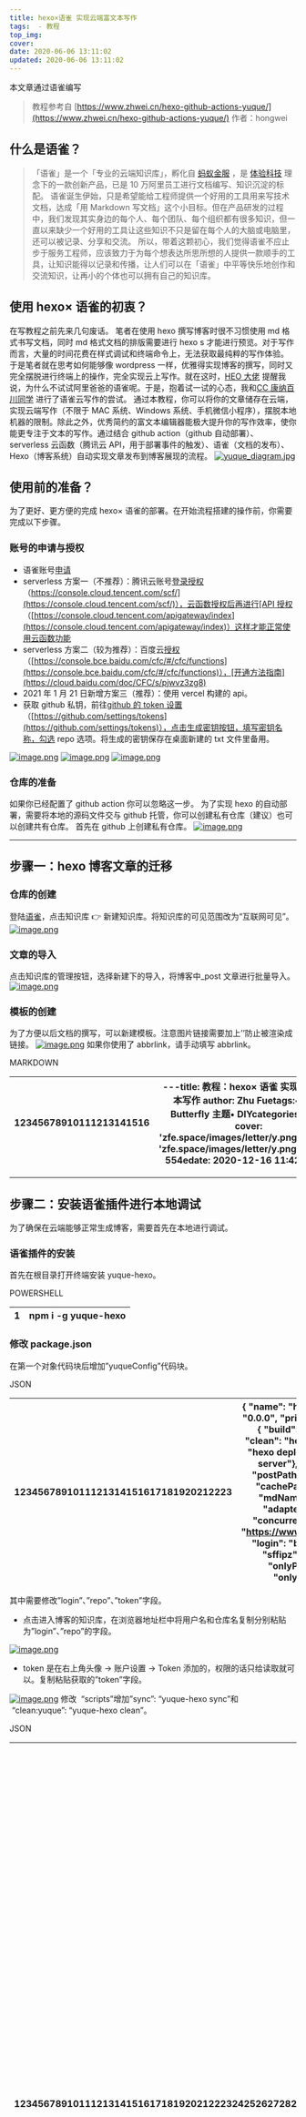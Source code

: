 ```yaml
---
title: hexo×语雀 实现云端富文本写作
tags:  - 教程
top_img:
cover:
date: 2020-06-06 13:11:02
updated: 2020-06-06 13:11:02
---
```


本文章通过语雀编写

> 教程参考自 [https://www.zhwei.cn/hexo-github-actions-yuque/](https://www.zhwei.cn/hexo-github-actions-yuque/)
> 作者：hongwei

## 什么是语雀？

> 「语雀」是一个「专业的云端知识库」，孵化自 [蚂蚁金服](https://www.antfin.com/?deer_tracert_token=cc478126-c93a-459b-a448-dd41de67f2d4) ，是 [体验科技](https://www.yuque.com/yubo/explore/tcaywl?deer_tracert_token=cc478126-c93a-459b-a448-dd41de67f2d4) 理念下的一款创新产品，已是 10 万阿里员工进行文档编写、知识沉淀的标配。
> 语雀诞生伊始，只是希望能给工程师提供一个好用的工具用来写技术文档，达成「用 Markdown 写文档」这个小目标。但在产品研发的过程中，我们发现其实身边的每个人、每个团队、每个组织都有很多知识，但一直以来缺少一个好用的工具让这些知识不只是留在每个人的大脑或电脑里，还可以被记录、分享和交流。
> 所以，带着这颗初心，我们觉得语雀不应止步于服务工程师，应该致力于为每个想表达所思所想的人提供一款顺手的工具，让知识能得以记录和传播，让人们可以在「语雀」中平等快乐地创作和交流知识，让再小的个体也可以拥有自己的知识库。

## 使用 hexo× 语雀的初衷？

在写教程之前先来几句废话。
笔者在使用 hexo 撰写博客时很不习惯使用 md 格式书写文档，同时 md 格式文档的排版需要进行 hexo s 才能进行预览。对于写作而言，大量的时间花费在样式调试和终端命令上，无法获取最纯粹的写作体验。
于是笔者就在思考如何能够像 wordpress 一样，优雅得实现博客的撰写，同时又完全摆脱进行终端上的操作，完全实现云上写作。就在这时，[HEO 大佬](https://blog.zhheo.com/) 提醒我说，为什么不试试阿里爸爸的语雀呢。于是，抱着试一试的心态，我和[CC 康纳百川同学](https://blog.ccknbc.cc/) 进行了语雀云写作的尝试。
通过本教程，你可以将你的文章储存在云端，实现云端写作（不限于 MAC 系统、Windows 系统、手机微信小程序），摆脱本地机器的限制。除此之外，优秀简约的富文本编辑器能极大提升你的写作效率，使你能更专注于文本的写作。通过结合 github action（github 自动部署）、serverless 云函数（腾讯云 API，用于部署事件的触发）、语雀（文档的发布）、Hexo（博客系统）自动实现文章发布到博客展现的流程。
[![yuque_diagram.jpg](https://cdn.nlark.com/yuque/0/2020/jpeg/8391485/1608140651407-830f0a5d-c458-4a02-a12a-dace0324cf07.jpeg#align=left&display=inline&height=171&margin=%5Bobject%20Object%5D&name=yuque_diagram.jpg&originHeight=342&originWidth=1284&size=75855&status=done&style=none&width=642#align=left&display=inline&height=342&margin=%5Bobject%20Object%5D&originHeight=342&originWidth=1284&status=done&style=none&width=1284)](https://cdn.nlark.com/yuque/0/2020/jpeg/8391485/1608140651407-830f0a5d-c458-4a02-a12a-dace0324cf07.jpeg#align=left&display=inline&height=171&margin=%5Bobject%20Object%5D&name=yuque_diagram.jpg&originHeight=342&originWidth=1284&size=75855&status=done&style=none&width=642)

## 使用前的准备？

为了更好、更方便的完成 hexo× 语雀的部署。在开始流程搭建的操作前，你需要完成以下步骤。

### 账号的申请与授权

- 语雀账号[申请](https://www.yuque.com/login?platform=wechat&inviteToken=f6e959505e77f114312173f53ec62f7b2c4ff248e08ed045603ad16d2ecf62ec)
- serverless 方案一（不推荐）：腾讯云账号[登录授权](https://console.cloud.tencent.com/scf/)（[https://console.cloud.tencent.com/scf/](https://console.cloud.tencent.com/scf/)），云函数授权后再进行[API 授权](https://console.cloud.tencent.com/apigateway/index)（[https://console.cloud.tencent.com/apigateway/index](https://console.cloud.tencent.com/apigateway/index)）这样才能正常使用云函数功能
- serverless 方案二（较为推荐）：百度云[授权](https://console.bce.baidu.com/cfc/#/cfc/functions)（[https://console.bce.baidu.com/cfc/#/cfc/functions](https://console.bce.baidu.com/cfc/#/cfc/functions)），[开通方法指南](https://cloud.baidu.com/doc/CFC/s/pjwvz3zg8)
- 2021 年 1 月 21 日新增方案三（推荐）：使用 vercel 构建的 api。
- 获取 github 私钥，前往[github 的 token 设置](https://github.com/settings/tokens)（[https://github.com/settings/tokens](https://github.com/settings/tokens)），点击生成密钥按钮，填写密钥名称，勾选 repo 选项。将生成的密钥保存在桌面新建的 txt 文件里备用。

[![image.png](https://cdn.nlark.com/yuque/0/2020/png/8391485/1608129629797-d1ff130c-137e-4108-b346-b27107848635.png#align=left&display=inline&height=562&margin=%5Bobject%20Object%5D&name=image.png&originHeight=562&originWidth=1264&size=90217&status=done&style=none&width=1264#align=left&display=inline&height=562&margin=%5Bobject%20Object%5D&originHeight=562&originWidth=1264&status=done&style=none&width=1264)](https://cdn.nlark.com/yuque/0/2020/png/8391485/1608129629797-d1ff130c-137e-4108-b346-b27107848635.png#align=left&display=inline&height=562&margin=%5Bobject%20Object%5D&name=image.png&originHeight=562&originWidth=1264&size=90217&status=done&style=none&width=1264)
[![image.png](https://cdn.nlark.com/yuque/0/2020/png/8391485/1608129894558-8142d05c-74fa-4a3e-ba73-bdd37533b797.png#align=left&display=inline&height=437&margin=%5Bobject%20Object%5D&name=image.png&originHeight=437&originWidth=1078&size=63317&status=done&style=none&width=1078#align=left&display=inline&height=437&margin=%5Bobject%20Object%5D&originHeight=437&originWidth=1078&status=done&style=none&width=1078)](https://cdn.nlark.com/yuque/0/2020/png/8391485/1608129894558-8142d05c-74fa-4a3e-ba73-bdd37533b797.png#align=left&display=inline&height=437&margin=%5Bobject%20Object%5D&name=image.png&originHeight=437&originWidth=1078&size=63317&status=done&style=none&width=1078)
[![image.png](https://cdn.nlark.com/yuque/0/2020/png/8391485/1608129954376-28b59063-79f5-40a4-96a1-0ed4f10ce05b.png#align=left&display=inline&height=229&margin=%5Bobject%20Object%5D&name=image.png&originHeight=229&originWidth=1006&size=32842&status=done&style=none&width=1006#align=left&display=inline&height=229&margin=%5Bobject%20Object%5D&originHeight=229&originWidth=1006&status=done&style=none&width=1006)](https://cdn.nlark.com/yuque/0/2020/png/8391485/1608129954376-28b59063-79f5-40a4-96a1-0ed4f10ce05b.png#align=left&display=inline&height=229&margin=%5Bobject%20Object%5D&name=image.png&originHeight=229&originWidth=1006&size=32842&status=done&style=none&width=1006)

### 仓库的准备

如果你已经配置了 github action 你可以忽略这一步。
为了实现 hexo 的自动部署，需要将本地的源码文件交与 github 托管，你可以创建私有仓库（建议）也可以创建共有仓库。
首先在 github 上创建私有仓库。
[![image.png](https://cdn.nlark.com/yuque/0/2020/png/8391485/1608130623269-9a051111-3d85-4694-9c45-e90558fbff18.png#align=left&display=inline&height=401&margin=%5Bobject%20Object%5D&name=image.png&originHeight=401&originWidth=894&size=39478&status=done&style=none&width=894#align=left&display=inline&height=401&margin=%5Bobject%20Object%5D&originHeight=401&originWidth=894&status=done&style=none&width=894)](https://cdn.nlark.com/yuque/0/2020/png/8391485/1608130623269-9a051111-3d85-4694-9c45-e90558fbff18.png#align=left&display=inline&height=401&margin=%5Bobject%20Object%5D&name=image.png&originHeight=401&originWidth=894&size=39478&status=done&style=none&width=894)

---

## 步骤一：hexo 博客文章的迁移

### 仓库的创建

登陆[语雀](https://www.yuque.com/)，点击知识库 👉 新建知识库。将知识库的可见范围改为“互联网可见”。
[![image.png](https://cdn.nlark.com/yuque/0/2020/png/8391485/1608131882653-69d7b88a-caa9-45ff-a7ca-419647791d22.png#align=left&display=inline&height=789&margin=%5Bobject%20Object%5D&name=image.png&originHeight=789&originWidth=1279&size=102336&status=done&style=none&width=1279#align=left&display=inline&height=789&margin=%5Bobject%20Object%5D&originHeight=789&originWidth=1279&status=done&style=none&width=1279)](https://cdn.nlark.com/yuque/0/2020/png/8391485/1608131882653-69d7b88a-caa9-45ff-a7ca-419647791d22.png#align=left&display=inline&height=789&margin=%5Bobject%20Object%5D&name=image.png&originHeight=789&originWidth=1279&size=102336&status=done&style=none&width=1279)

### 文章的导入

点击知识库的管理按钮，选择新建下的导入，将博客中\_post 文章进行批量导入。
[![image.png](https://cdn.nlark.com/yuque/0/2020/png/8391485/1608132157680-32f96698-74a3-45b3-81e6-215ba0115fab.png#align=left&display=inline&height=789&margin=%5Bobject%20Object%5D&name=image.png&originHeight=789&originWidth=1279&size=155092&status=done&style=none&width=1279#align=left&display=inline&height=789&margin=%5Bobject%20Object%5D&originHeight=789&originWidth=1279&status=done&style=none&width=1279)](https://cdn.nlark.com/yuque/0/2020/png/8391485/1608132157680-32f96698-74a3-45b3-81e6-215ba0115fab.png#align=left&display=inline&height=789&margin=%5Bobject%20Object%5D&name=image.png&originHeight=789&originWidth=1279&size=155092&status=done&style=none&width=1279)

### 模板的创建

为了方便以后文档的撰写，可以新建模板。注意图片链接需要加上’’防止被渲染成链接。
[![image.png](https://cdn.nlark.com/yuque/0/2020/png/8391485/1608132265373-09c816b7-bbf8-4a6f-9ea0-012060269c8b.png#align=left&display=inline&height=789&margin=%5Bobject%20Object%5D&name=image.png&originHeight=789&originWidth=1279&size=127438&status=done&style=none&width=1279#align=left&display=inline&height=789&margin=%5Bobject%20Object%5D&originHeight=789&originWidth=1279&status=done&style=none&width=1279)](https://cdn.nlark.com/yuque/0/2020/png/8391485/1608132265373-09c816b7-bbf8-4a6f-9ea0-012060269c8b.png#align=left&display=inline&height=789&margin=%5Bobject%20Object%5D&name=image.png&originHeight=789&originWidth=1279&size=127438&status=done&style=none&width=1279)
如果你使用了 abbrlink，请手动填写 abbrlink。

MARKDOWN

| 12345678910111213141516 | ---title: 教程：hexo× 语雀 实现云端富文本写作 author: Zhu Fuetags:• 教程• Butterfly 主题• DIYcategories:• 教程 cover: 'zfe.space/images/letter/y.png'top_img: 'zfe.space/images/letter/y.png'abbrlink: 554edate: 2020-12-16 11:42:00--- |
| ----------------------- | --------------------------------------------------------------------------------------------------------------------------------------------------------------------------------------------------------------------------------------- |

---

## 步骤二：安装语雀插件进行本地调试

为了确保在云端能够正常生成博客，需要首先在本地进行调试。

### 语雀插件的安装

首先在根目录打开终端安装 yuque-hexo。

POWERSHELL

| 1   | npm i -g yuque-hexo |
| --- | ------------------- |

### 修改 package.json

在第一个对象代码块后增加”yuqueConfig”代码块。

JSON

| 1234567891011121314151617181920212223 | { "name": "hexo-site", "version": "0.0.0", "private": true, "scripts": { "build": "hexo generate", "clean": "hexo clean", "deploy": "hexo deploy", "server": "hexo server"}, "yuqueConfig": { "postPath": "source/\_posts", "cachePath": "yuque.json", "mdNameFormat": "slug", "adapter": "markdown", "concurrency": 5, "baseUrl": "https://www.yuque.com/api/v2", "login": "bingkanuo", "repo": "sffipz", "token": "**********\*\*\***********", "onlyPublished": true, "onlyPublic": true }, |
| ------------------------------------- | ---------------------------------------------------------------------------------------------------------------------------------------------------------------------------------------------------------------------------------------------------------------------------------------------------------------------------------------------------------------------------------------------------------------------------------------------------------------------------------------------- |

其中需要修改”login”、”repo”、”token”字段。

- 点击进入博客的知识库，在浏览器地址栏中将用户名和仓库名复制分别粘贴为”login”、”repo”的字段。

[![image.png](https://cdn.nlark.com/yuque/0/2020/png/8391485/1608133592273-04a6a15f-6c75-44d0-ab1c-7ca737c42d07.png#align=left&display=inline&height=251&margin=%5Bobject%20Object%5D&name=image.png&originHeight=251&originWidth=598&size=23393&status=done&style=none&width=598#align=left&display=inline&height=251&margin=%5Bobject%20Object%5D&originHeight=251&originWidth=598&status=done&style=none&width=598)](https://cdn.nlark.com/yuque/0/2020/png/8391485/1608133592273-04a6a15f-6c75-44d0-ab1c-7ca737c42d07.png#align=left&display=inline&height=251&margin=%5Bobject%20Object%5D&name=image.png&originHeight=251&originWidth=598&size=23393&status=done&style=none&width=598)

- token 是在右上角头像 -> 账户设置 -> Token 添加的，权限的话只给读取就可以。复制粘贴获取的”token”字段。

[![image.png](https://cdn.nlark.com/yuque/0/2020/png/8391485/1608133711645-569d4bb4-3de1-450b-80b6-5cf1ca7060b0.png#align=left&display=inline&height=789&margin=%5Bobject%20Object%5D&name=image.png&originHeight=789&originWidth=1279&size=176577&status=done&style=none&width=1279#align=left&display=inline&height=789&margin=%5Bobject%20Object%5D&originHeight=789&originWidth=1279&status=done&style=none&width=1279)](https://cdn.nlark.com/yuque/0/2020/png/8391485/1608133711645-569d4bb4-3de1-450b-80b6-5cf1ca7060b0.png#align=left&display=inline&height=789&margin=%5Bobject%20Object%5D&name=image.png&originHeight=789&originWidth=1279&size=176577&status=done&style=none&width=1279)
修改  “scripts”增加”sync”: “yuque-hexo sync”和  “clean:yuque”: “yuque-hexo clean”。

JSON

| 1234567891011121314151617181920212223242526272829303132333435363738394041424344454647484950515253545556575859606162636465666768697071727374 | { "name": "hexo-site", "version": "0.0.0", "private": true, "scripts": { "build": "hexo generate", "clean": "hexo clean", "deploy": "hexo deploy", "server": "hexo server", "sync": "yuque-hexo sync", "clean:yuque": "yuque-hexo clean" }, "yuqueConfig": { "postPath": "source/\_posts", "cachePath": "yuque.json", "mdNameFormat": "slug", "adapter": "markdown", "concurrency": 5, "baseUrl": "https://www.yuque.com/api/v2", "login": "bingkanuo", "repo": "sffipz", "token": "**********\*\*\***********", "onlyPublished": true, "onlyPublic": true }, "hexo": { "version": "5.2.0" }, "dependencies": { "yuque-hexo": "^1.6.0", "gulp": "^4.0.2", "gulp-base64": "^0.1.3", "gulp-htmlmin": "^5.0.1", "gulp-tobase64": "^1.1.2", "hexo": "^5.0.0", "hexo-abbrlink": "^2.2.1", "hexo-deployer-git": "^2.1.0", "hexo-generator-archive": "^1.0.0", "hexo-generator-baidu-sitemap": "^0.1.9", "hexo-generator-category": "^1.0.0", "hexo-generator-feed": "^3.0.0", "hexo-generator-index-pin-top": "^0.2.2", "hexo-generator-sitemap": "^2.1.0", "hexo-generator-tag": "^1.0.0", "hexo-helper-live2d": "^3.1.1", "hexo-offline-popup": "^1.0.3", "hexo-renderer-ejs": "^1.0.0", "hexo-renderer-marked": "^3.0.0", "hexo-renderer-pug": "^1.0.0", "hexo-renderer-stylus": "^1.1.0", "hexo-server": "^1.0.0", "hexo-tag-aplayer": "^3.0.4", "hexo-wordcount": "^6.0.1", "live2d-widget-model-unitychan": "^1.0.5", "workbox-build": "^5.1.4" }, "devDependencies": { "@babel/core": "^7.12.3", "@babel/preset-env": "^7.12.1", "del": "^6.0.0", "gulp": "^4.0.2", "gulp-babel": "^8.0.0", "gulp-clean-css": "^4.3.0", "gulp-cli": "^2.3.0", "gulp-html-css-js-base64": "^0.0.4", "gulp-htmlclean": "^2.7.22", "gulp-htmlmin": "^5.0.1", "gulp-imagemin": "^7.1.0", "gulp-imgs-base64": "^1.0.2", "gulp-minify-inline-json": "^1.3.4", "gulp-uglify": "^3.0.2", "gulp-uglify-es": "^2.0.0" }} |
| ------------------------------------------------------------------------------------------------------------------------------------------- | ----------------------------------------------------------------------------------------------------------------------------------------------------------------------------------------------------------------------------------------------------------------------------------------------------------------------------------------------------------------------------------------------------------------------------------------------------------------------------------------------------------------------------------------------------------------------------------------------------------------------------------------------------------------------------------------------------------------------------------------------------------------------------------------------------------------------------------------------------------------------------------------------------------------------------------------------------------------------------------------------------------------------------------------------------------------------------------------------------------------------------------------------------------------------------------------------------------------------------------------------------------------------------------------------------------------------------------------------------------------------------------------------------------------------------------------------------------------------------------------------------------------------------------------------------------------------------------------------------------------------------------------------------------------------------------------------------------------------------------------------------------------------------------------------------------------------------------------------------------------------------------------------- |

### 进行本地调试

添加完成后保存，在执行命令前，请先备份自己的\_post 文件夹，因为语雀的下载操作会覆盖原有的\_post 文件夹。
在终端中输入‘yuque-hexo sync’就会把语雀的文章给下载下来。
然后通过‘hexo g&hexo s’进行调试。
ps：输入‘yuque-hexo clean’就会清除\_post 下的所有文章。
如果存在外挂标签，请确保外挂标签格式的书写规范，否则容易报错。

---

## 步骤三：配置 github action

### 删除主题版本的控制文件

因为在仓库里面再放一个仓库是没法把里面那个仓库 push 到 github 的，只会传一个空文件夹，会导致后期博客成了空白页面，需要把 git clone 的 hexo 主题里的.git 文件夹给删掉。

> 这里只列出了最简单的方法，另外你也可以尝 fork 创建自己主题的方法，这里暂时不予以介绍。

### \*修改 hexo 主题文件中的 meta

以 butterfly 主题为例，
打开主题文件的/themes/butterfly/layout/includes/head.pug。
在 meta(name=”theme-color” content=themeColor)后方添加 meta(name=”referrer” content=”no-referrer”)。
该步骤是确保语雀中的图片可以正常加载。

YAML

| 12  | meta(name="theme-color" content=themeColor)meta(name="referrer" content="no-referrer") |
| --- | -------------------------------------------------------------------------------------- |

### 修改 hexo 的\_config,yml

前往博客的根目录，修改 hexo 的\_config,yml 中关于 develop 的配置。

POWERSHELL

| 123456789 | # Deployment## Docs: [https://hexo.io/docs/deployment.html](https://hexo.io/docs/deployment.html)deploy: type: git repository: github: [https://用户名:保存在 txt 中的密钥@github.com/](https://%E7%94%A8%E6%88%B7%E5%90%8D:%E4%BF%9D%E5%AD%98%E5%9C%A8txt%E4%B8%AD%E7%9A%84%E5%AF%86%E9%92%A5@github.com/)用户名/仓库名.git branch: master #例子：[https://Zfour:**\*\*\***@github.com/Zfour/zfe-2.0.git](https://Zfour:*******@github.com/Zfour/zfe-2.0.git) |
| --------- | -------------------------------------------------------------------------------------------------------------------------------------------------------------------------------------------------------------------------------------------------------------------------------------------------------------------------------------------------------------------------------------------------------------------------------------------------------------- |

> 这里只列出一种简单的方案，其他的有时间再介绍。

### 创建 github action 脚本

在博客根目录下新建.github 文件夹（点不要漏掉了），在该文件夹下新建 workflows 文件夹。
[![image.png](https://cdn.nlark.com/yuque/0/2020/png/8391485/1608135890427-0dc37d9e-8eed-4581-8570-e806b5e4fa1a.png#align=left&display=inline&height=65&margin=%5Bobject%20Object%5D&name=image.png&originHeight=65&originWidth=349&size=4021&status=done&style=none&width=349#align=left&display=inline&height=65&margin=%5Bobject%20Object%5D&originHeight=65&originWidth=349&status=done&style=none&width=349)](https://cdn.nlark.com/yuque/0/2020/png/8391485/1608135890427-0dc37d9e-8eed-4581-8570-e806b5e4fa1a.png#align=left&display=inline&height=65&margin=%5Bobject%20Object%5D&name=image.png&originHeight=65&originWidth=349&size=4021&status=done&style=none&width=349)
在 workflows 文件夹下新建 autodeploy.yml。并填入以下代码。
将**【更新 语雀拉取缓存及文章】**与**【部署】** user.name 和 user.email 后面的“”信息修改为自己的信息，注意对齐。

YAML

| 123456789101112131415161718192021222324252627282930313233343536373839404142434445464748495051525354555657585960616263646566676869 | name: 自动部署# 当有改动推送和语雀发布时，启动 Actionon: [push, repository_dispatch]jobs: deploy: runs-on: ubuntu-latest steps: - name: 检查分支 uses: actions/checkout@v2 with: ref: master #2020 年 10 月后 github 新建仓库默认分支改为 main，注意更改 #但私有仓库貌似还是 master 并没有变 - name: 安装 Node uses: actions/setup-node@v1 with: node-version: "12.x" - name: 安装 Hexo run: | export TZ='Asia/Shanghai' npm install hexo-cli -g #npm install gulp-cli -g #如果你有使用 gulp 的话，打开上面这一行 npm install yuque-hexo -g yuque-hexo clean yuque-hexo sync - name: 更新 语雀拉取缓存及文章 #更新 yuque 拉取的文章到 GitHub 仓库 run: | echo `date +"%Y-%m-%d %H:%M:%S"` begin > time.log git config --global user.email "499984532@qq.com" git config --global user.name "Zfour" git add . git commit -m "Refresh yuque json" -a - name: 推送 语雀拉取缓存及文章 #推送修改后的 yuque json uses: ad-m/github-push-action@master with: github_token: ${{ secrets.GITHUB_TOKEN }}      - name: 缓存 Hexo        uses: actions/cache@v1        id: cache        with:          path: node_modules          key: ${{runner.OS}}-${{hashFiles('**/package-lock.json')}} - name: 安装依赖 if: steps.cache.outputs.cache-hit != 'true' run: | npm install --save - name: 生成静态文件 run: | hexo clean hexo g #gulp #如果你有使用 gulp 的话，打开上面这一行 - name: 部署 run: | git config --global user.name "Zfour" git config --global user.email "499984532@qq.com" hexo deploy |
| --------------------------------------------------------------------------------------------------------------------------------- | -------------------------------------------------------------------------------------------------------------------------------------------------------------------------------------------------------------------------------------------------------------------------------------------------------------------------------------------------------------------------------------------- | ------------------------------------------------------------------------------------------------------------------------------------------------------------------------------------------------------------------------------------------------------- | -------------------------------------------------------------------------------------------------------------------------------------------------------------------------------------------------------------------------------------------------------------------------------------------------------------------------------------------------------------------------------------------------------------------------------------------------------------------------------------------------------------------------------------------------------------------------------------------- | -------------------------------------------- | --------------------------------------------------------------------------------- | --------------------------------------------------------------------------------------------------- |

### 上传博客源码

打开终端输入以下命令，上传你的博客源码到私有源码仓库。

POWERSHELL

| 12345 | git initgit add .git commit -m "first commit"git remote add origin [https://github.com/](https://github.com/)你的用户名/你的私有博客源码仓库名.gitgit push -u origin master |
| ----- | --------------------------------------------------------------------------------------------------------------------------------------------------------------------------- |

### 进行云端调试

上传后你会发现 github action 生效。等待几分钟后，如果打勾，就说明部署成功。如果未打勾请检查出错的步骤。
[![image.png](https://cdn.nlark.com/yuque/0/2020/png/8391485/1608135730791-4f825b33-e38e-489c-a1f5-beb48d6f12b8.png#align=left&display=inline&height=415&margin=%5Bobject%20Object%5D&name=image.png&originHeight=415&originWidth=1247&size=63143&status=done&style=none&width=1247#align=left&display=inline&height=415&margin=%5Bobject%20Object%5D&originHeight=415&originWidth=1247&status=done&style=none&width=1247)](https://cdn.nlark.com/yuque/0/2020/png/8391485/1608135730791-4f825b33-e38e-489c-a1f5-beb48d6f12b8.png#align=left&display=inline&height=415&margin=%5Bobject%20Object%5D&name=image.png&originHeight=415&originWidth=1247&size=63143&status=done&style=none&width=1247)

---

> time.log 文件最近似乎不会自动生成，所有如果 action 不成功，请手动在仓库里新建 time.log

## 步骤四：配置云函数

### vercel 方案（推荐）

为了方便大家调用，我用 python 写了一个 api。
比较蛋疼的是，在仓库里填写 github 的私钥 github 会自动删除私钥。所以我试了好久都没成功。
因此，我直接将 api 设置成了参数传递型的，供大家调用。
api 地址：[https://yuque-vercel-webhook-api.vercel.app/api?](https://yuque-vercel-webhook-api.vercel.app/api)。
当然你也可以[fork 项目](https://github.com/Zfour/yuque_vercel_webhook_api)在 vercel 中自行搭建，将‘[https://yuque-vercel-webhook-api.vercel.app](https://yuque-vercel-webhook-api.vercel.app/api)’更换为你的 app 应用链接。
你需要传递的参数有 token，user，source。

CODE

| 12345678 | [https://yuque-vercel-webhook-api.vercel.app/api?](https://yuque-vercel-webhook-api.vercel.app/api?)token='{填写你的 github 私钥}'&user='{填写你的 github 用户名}'&source='{填写你的 github 仓库地址}'示例：[https://yuque-vercel-webhook-api.vercel.app/api?token='8888888888'&user='Zfour'&source='my-blog-source-file'](https://yuque-vercel-webhook-api.vercel.app/api?token='8888888888'&user='Zfour'&source='my-blog-source-file')将这个 URL 路径作为触发链接，在语雀中进行配置。 |
| -------- | --------------------------------------------------------------------------------------------------------------------------------------------------------------------------------------------------------------------------------------------------------------------------------------------------------------------------------------------------------------------------------------------------------------------------------------------------------------------------------------- |

修改触发链接里的参数项，访问这个链接，如果出现‘This’s OK!’说明配置成功。
复制 URL 路径作为触发链接，在语雀中进行配置。

### 百度云方案（推荐）

#### 新建一个云函数

登陆后，点击创建函数。
[![image.png](https://cdn.nlark.com/yuque/0/2020/png/8391485/1608209744874-c30f39ed-d043-4f9e-8860-01b1c613b533.png#align=left&display=inline&height=695&margin=%5Bobject%20Object%5D&name=image.png&originHeight=695&originWidth=1267&size=63797&status=done&style=none&width=1267#align=left&display=inline&height=695&margin=%5Bobject%20Object%5D&originHeight=695&originWidth=1267&status=done&style=none&width=1267)](https://cdn.nlark.com/yuque/0/2020/png/8391485/1608209744874-c30f39ed-d043-4f9e-8860-01b1c613b533.png#align=left&display=inline&height=695&margin=%5Bobject%20Object%5D&name=image.png&originHeight=695&originWidth=1267&size=63797&status=done&style=none&width=1267)
选择空白函数后，超时设置 10s，运行时选择 python2.7。点击下一步。
[![image.png](https://cdn.nlark.com/yuque/0/2020/png/8391485/1608209894902-f73d7508-d3d2-47bb-9ccf-37343476e9f6.png#align=left&display=inline&height=565&margin=%5Bobject%20Object%5D&name=image.png&originHeight=565&originWidth=1008&size=39647&status=done&style=none&width=1008#align=left&display=inline&height=565&margin=%5Bobject%20Object%5D&originHeight=565&originWidth=1008&status=done&style=none&width=1008)](https://cdn.nlark.com/yuque/0/2020/png/8391485/1608209894902-f73d7508-d3d2-47bb-9ccf-37343476e9f6.png#align=left&display=inline&height=565&margin=%5Bobject%20Object%5D&name=image.png&originHeight=565&originWidth=1008&size=39647&status=done&style=none&width=1008)
选择 HTTP 触发器，URL 路径填’/‘，HTTP 方法填写 POST 和 GET，然后点击提交。
[![image.png](https://cdn.nlark.com/yuque/0/2020/png/8391485/1608209973453-ec970c0f-222a-44c8-95dd-f261df04d197.png#align=left&display=inline&height=542&margin=%5Bobject%20Object%5D&name=image.png&originHeight=542&originWidth=1159&size=59000&status=done&style=none&width=1159#align=left&display=inline&height=542&margin=%5Bobject%20Object%5D&originHeight=542&originWidth=1159&status=done&style=none&width=1159)](https://cdn.nlark.com/yuque/0/2020/png/8391485/1608209973453-ec970c0f-222a-44c8-95dd-f261df04d197.png#align=left&display=inline&height=542&margin=%5Bobject%20Object%5D&name=image.png&originHeight=542&originWidth=1159&size=59000&status=done&style=none&width=1159)
点击函数，选择函数列表，将以下代码粘贴并保存，将用户名，仓库地址改为自己的信息。将保存的私钥进行替换\*\*\*\*，token 字段需要保留。测试代码，当返回”This’s OK!”  且 github action 开始运行则说明成功。
[![image.png](https://cdn.nlark.com/yuque/0/2020/png/8391485/1608210088380-99147f96-6d56-4880-a40d-70aa541838df.png#align=left&display=inline&height=622&margin=%5Bobject%20Object%5D&name=image.png&originHeight=622&originWidth=1170&size=102039&status=done&style=none&width=1170#align=left&display=inline&height=622&margin=%5Bobject%20Object%5D&originHeight=622&originWidth=1170&status=done&style=none&width=1170)](https://cdn.nlark.com/yuque/0/2020/png/8391485/1608210088380-99147f96-6d56-4880-a40d-70aa541838df.png#align=left&display=inline&height=622&margin=%5Bobject%20Object%5D&name=image.png&originHeight=622&originWidth=1170&size=102039&status=done&style=none&width=1170)
[![image.png](https://cdn.nlark.com/yuque/0/2020/png/8391485/1608136819166-2fc0b067-6503-4502-9b4a-3b7dc6df28cb.png#align=left&display=inline&height=443&margin=%5Bobject%20Object%5D&name=image.png&originHeight=443&originWidth=891&size=73191&status=done&style=none&width=891#align=left&display=inline&height=443&margin=%5Bobject%20Object%5D&originHeight=443&originWidth=891&status=done&style=none&width=891)](https://cdn.nlark.com/yuque/0/2020/png/8391485/1608136819166-2fc0b067-6503-4502-9b4a-3b7dc6df28cb.png#align=left&display=inline&height=443&margin=%5Bobject%20Object%5D&name=image.png&originHeight=443&originWidth=891&size=73191&status=done&style=none&width=891)

PYTHON

| 123456789101112131415 | # -_- coding: utf8 -_-import requestsdef handler(event, context): r = requests.post("https://api.github.com/repos/Zfour/my-blog-source-file/dispatches", json = {"event_type": "run-it"}, headers = {"User-Agent":'curl/7.52.1', 'Content-Type': 'application/json', 'Accept': 'application/vnd.github.everest-preview+json', 'Authorization': 'token ********\*\*\*********'}) if r.status_code == 204: return "This's OK!" else: return r.status_code |
| --------------------- | ------------------------------------------------------------------------------------------------------------------------------------------------------------------------------------------------------------------------------------------------------------------------------------------------------------------------------------------------------------------------------------------------------------------------------------------------------- |

复制 URL 路径作为触发链接，在语雀中进行配置。
[![image.png](https://cdn.nlark.com/yuque/0/2020/png/8391485/1608210289194-2911f512-33e4-4e58-951e-71bfc98c10f2.png#align=left&display=inline&height=607&margin=%5Bobject%20Object%5D&name=image.png&originHeight=607&originWidth=1176&size=60789&status=done&style=none&width=1176#align=left&display=inline&height=607&margin=%5Bobject%20Object%5D&originHeight=607&originWidth=1176&status=done&style=none&width=1176)](https://cdn.nlark.com/yuque/0/2020/png/8391485/1608210289194-2911f512-33e4-4e58-951e-71bfc98c10f2.png#align=left&display=inline&height=607&margin=%5Bobject%20Object%5D&name=image.png&originHeight=607&originWidth=1176&size=60789&status=done&style=none&width=1176)

### 腾讯云方案（不推荐，有使用期限）

#### 新建一个云函数

> 腾讯云方案目前有 1 年的使用期限，目前在尝试阿里云方案和 vercel 方案。

登陆后，点击新建按钮。
[![image.png](https://cdn.nlark.com/yuque/0/2020/png/8391485/1608136492669-e83dc779-c0bc-4473-9198-a908be446a95.png#align=left&display=inline&height=312&margin=%5Bobject%20Object%5D&name=image.png&originHeight=312&originWidth=756&size=28760&status=done&style=none&width=756#align=left&display=inline&height=312&margin=%5Bobject%20Object%5D&originHeight=312&originWidth=756&status=done&style=none&width=756)](https://cdn.nlark.com/yuque/0/2020/png/8391485/1608136492669-e83dc779-c0bc-4473-9198-a908be446a95.png#align=left&display=inline&height=312&margin=%5Bobject%20Object%5D&name=image.png&originHeight=312&originWidth=756&size=28760&status=done&style=none&width=756)
填写基本信息。选择运行环境为 python2.7,以空白方式创建。
[![image.png](https://cdn.nlark.com/yuque/0/2020/png/8391485/1608136539676-2c3dbc41-f63b-433e-a192-c9fecc95f120.png#align=left&display=inline&height=422&margin=%5Bobject%20Object%5D&name=image.png&originHeight=422&originWidth=661&size=29288&status=done&style=none&width=661#align=left&display=inline&height=422&margin=%5Bobject%20Object%5D&originHeight=422&originWidth=661&status=done&style=none&width=661)](https://cdn.nlark.com/yuque/0/2020/png/8391485/1608136539676-2c3dbc41-f63b-433e-a192-c9fecc95f120.png#align=left&display=inline&height=422&margin=%5Bobject%20Object%5D&name=image.png&originHeight=422&originWidth=661&size=29288&status=done&style=none&width=661)
填写以下脚本。将用户名，仓库地址改为自己的信息。将保存的私钥进行替换\*\*\*\*，token 字段需要保留。
[![image.png](https://cdn.nlark.com/yuque/0/2020/png/8391485/1608136819166-2fc0b067-6503-4502-9b4a-3b7dc6df28cb.png#align=left&display=inline&height=443&margin=%5Bobject%20Object%5D&name=image.png&originHeight=443&originWidth=891&size=73191&status=done&style=none&width=891#align=left&display=inline&height=443&margin=%5Bobject%20Object%5D&originHeight=443&originWidth=891&status=done&style=none&width=891)](https://cdn.nlark.com/yuque/0/2020/png/8391485/1608136819166-2fc0b067-6503-4502-9b4a-3b7dc6df28cb.png#align=left&display=inline&height=443&margin=%5Bobject%20Object%5D&name=image.png&originHeight=443&originWidth=891&size=73191&status=done&style=none&width=891)

PYTHON

| 123456789101112131415 | # -_- coding: utf8 -_-import requestsdef main_handler(event, context): r = requests.post("https://api.github.com/repos/Zfour/my-blog-source-file/dispatches", json = {"event_type": "run-it"}, headers = {"User-Agent":'curl/7.52.1', 'Content-Type': 'application/json', 'Accept': 'application/vnd.github.everest-preview+json', 'Authorization': 'token ********\*\*\*********'}) if r.status_code == 204: return "This's OK!" else: return r.status_code |
| --------------------- | ------------------------------------------------------------------------------------------------------------------------------------------------------------------------------------------------------------------------------------------------------------------------------------------------------------------------------------------------------------------------------------------------------------------------------------------------------------ |

点击保存并测试，如果返回”This’s OK!”  且 github action 开始运行则说明成功。

#### 新建一个触发条件

点击触发管理，新建触发器。点击提交后复制访问路径。
[![image.png](https://cdn.nlark.com/yuque/0/2020/png/8391485/1608137244171-aa616289-9f33-4fba-a13f-47bfa2379f61.png#align=left&display=inline&height=400&margin=%5Bobject%20Object%5D&name=image.png&originHeight=400&originWidth=730&size=32431&status=done&style=none&width=730#align=left&display=inline&height=400&margin=%5Bobject%20Object%5D&originHeight=400&originWidth=730&status=done&style=none&width=730)](https://cdn.nlark.com/yuque/0/2020/png/8391485/1608137244171-aa616289-9f33-4fba-a13f-47bfa2379f61.png#align=left&display=inline&height=400&margin=%5Bobject%20Object%5D&name=image.png&originHeight=400&originWidth=730&size=32431&status=done&style=none&width=730)
[![image.png](https://cdn.nlark.com/yuque/0/2020/png/8391485/1608137120274-f9338945-a8ac-498c-912a-67d1f2efbfbf.png#align=left&display=inline&height=601&margin=%5Bobject%20Object%5D&name=image.png&originHeight=601&originWidth=927&size=72449&status=done&style=none&width=927#align=left&display=inline&height=601&margin=%5Bobject%20Object%5D&originHeight=601&originWidth=927&status=done&style=none&width=927)](https://cdn.nlark.com/yuque/0/2020/png/8391485/1608137120274-f9338945-a8ac-498c-912a-67d1f2efbfbf.png#align=left&display=inline&height=601&margin=%5Bobject%20Object%5D&name=image.png&originHeight=601&originWidth=927&size=72449&status=done&style=none&width=927)
[![image.png](https://cdn.nlark.com/yuque/0/2020/png/8391485/1608137286087-77efa6ef-bcad-488b-9bb0-3fa28da8b8fd.png#align=left&display=inline&height=486&margin=%5Bobject%20Object%5D&name=image.png&originHeight=486&originWidth=687&size=31801&status=done&style=none&width=687#align=left&display=inline&height=486&margin=%5Bobject%20Object%5D&originHeight=486&originWidth=687&status=done&style=none&width=687)](https://cdn.nlark.com/yuque/0/2020/png/8391485/1608137286087-77efa6ef-bcad-488b-9bb0-3fa28da8b8fd.png#align=left&display=inline&height=486&margin=%5Bobject%20Object%5D&name=image.png&originHeight=486&originWidth=687&size=31801&status=done&style=none&width=687)

---

## 步骤五：配置语雀的 webhook

### 设定触发规则

在知识库中选择设置。
[![image.png](https://cdn.nlark.com/yuque/0/2020/png/8391485/1608137446034-c58307fe-4aff-49c4-94b6-e10c68e163e1.png#align=left&display=inline&height=221&margin=%5Bobject%20Object%5D&name=image.png&originHeight=221&originWidth=300&size=11948&status=done&style=none&width=300#align=left&display=inline&height=221&margin=%5Bobject%20Object%5D&originHeight=221&originWidth=300&status=done&style=none&width=300)](https://cdn.nlark.com/yuque/0/2020/png/8391485/1608137446034-c58307fe-4aff-49c4-94b6-e10c68e163e1.png#align=left&display=inline&height=221&margin=%5Bobject%20Object%5D&name=image.png&originHeight=221&originWidth=300&size=11948&status=done&style=none&width=300)
设定触发规则。粘贴在云函数处获取的访问路径（腾讯云）或 URL 链接（百度云）。
[![image.png](https://cdn.nlark.com/yuque/0/2020/png/8391485/1608137516162-582733c2-8201-40c9-9125-3b972bf7b218.png#align=left&display=inline&height=559&margin=%5Bobject%20Object%5D&name=image.png&originHeight=559&originWidth=1134&size=54956&status=done&style=none&width=1134#align=left&display=inline&height=559&margin=%5Bobject%20Object%5D&originHeight=559&originWidth=1134&status=done&style=none&width=1134)](https://cdn.nlark.com/yuque/0/2020/png/8391485/1608137516162-582733c2-8201-40c9-9125-3b972bf7b218.png#align=left&display=inline&height=559&margin=%5Bobject%20Object%5D&name=image.png&originHeight=559&originWidth=1134&size=54956&status=done&style=none&width=1134)
设置完毕后，你可以尝试发布一篇文章进行测试。如果 github action 执行则说明配置成功。
具体的样式测试请参考[CC 的部落格](https://blog.ccknbc.cc/posts/special-test-article/)
